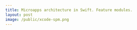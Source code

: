 ```yaml
---
title: Microapps architecture in Swift. Feature modules.
layout: post
image: /public/xcode-spm.png
---
```

